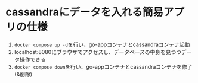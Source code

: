# cassandraにデータを入れる簡易アプリの仕様

1. ```docker compose up -d```を行い、go-appコンテナとcassandraコンテナ起動
2. localhost:8080にブラウザでアクセスし、データベースの中身を見つつデータ操作できる
3. ```docker compose down```を行い、go-appコンテナとcassandraコンテナを修了(&削除)
